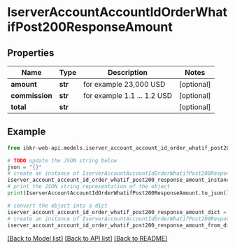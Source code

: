 # IserverAccountAccountIdOrderWhatifPost200ResponseAmount


## Properties

Name | Type | Description | Notes
------------ | ------------- | ------------- | -------------
**amount** | **str** | for example 23,000 USD | [optional] 
**commission** | **str** | for example 1.1 ... 1.2 USD | [optional] 
**total** | **str** |  | [optional] 

## Example

```python
from ibkr-web-api.models.iserver_account_account_id_order_whatif_post200_response_amount import IserverAccountAccountIdOrderWhatifPost200ResponseAmount

# TODO update the JSON string below
json = "{}"
# create an instance of IserverAccountAccountIdOrderWhatifPost200ResponseAmount from a JSON string
iserver_account_account_id_order_whatif_post200_response_amount_instance = IserverAccountAccountIdOrderWhatifPost200ResponseAmount.from_json(json)
# print the JSON string representation of the object
print(IserverAccountAccountIdOrderWhatifPost200ResponseAmount.to_json())

# convert the object into a dict
iserver_account_account_id_order_whatif_post200_response_amount_dict = iserver_account_account_id_order_whatif_post200_response_amount_instance.to_dict()
# create an instance of IserverAccountAccountIdOrderWhatifPost200ResponseAmount from a dict
iserver_account_account_id_order_whatif_post200_response_amount_from_dict = IserverAccountAccountIdOrderWhatifPost200ResponseAmount.from_dict(iserver_account_account_id_order_whatif_post200_response_amount_dict)
```
[[Back to Model list]](../README.md#documentation-for-models) [[Back to API list]](../README.md#documentation-for-api-endpoints) [[Back to README]](../README.md)


